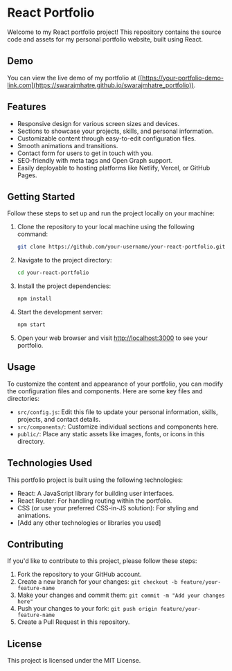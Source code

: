 # React Portfolio

Welcome to my React portfolio project! This repository contains the source code and assets for my personal portfolio website, built using React. 

<!-- ## Table of Contents
- [Demo](#demo)
- [Features](#features)
- [Getting Started](#getting-started)
- [Usage](#usage)
- [Technologies Used](#technologies-used)
- [Contributing](#contributing)
- [License](#license)
 -->

## Demo

You can view the live demo of my portfolio at ([https://your-portfolio-demo-link.com](https://swarajmhatre.github.io/swarajmhatre_portfolio)).

## Features

- Responsive design for various screen sizes and devices.
- Sections to showcase your projects, skills, and personal information.
- Customizable content through easy-to-edit configuration files.
- Smooth animations and transitions.
- Contact form for users to get in touch with you.
- SEO-friendly with meta tags and Open Graph support.
- Easily deployable to hosting platforms like Netlify, Vercel, or GitHub Pages.

## Getting Started

Follow these steps to set up and run the project locally on your machine:

1. Clone the repository to your local machine using the following command:
   ```bash
   git clone https://github.com/your-username/your-react-portfolio.git
   ```

2. Navigate to the project directory:
   ```bash
   cd your-react-portfolio
   ```

3. Install the project dependencies:
   ```bash
   npm install
   ```

4. Start the development server:
   ```bash
   npm start
   ```

5. Open your web browser and visit [http://localhost:3000](http://localhost:3000) to see your portfolio.

## Usage

To customize the content and appearance of your portfolio, you can modify the configuration files and components. Here are some key files and directories:

- `src/config.js`: Edit this file to update your personal information, skills, projects, and contact details.
- `src/components/`: Customize individual sections and components here.
- `public/`: Place any static assets like images, fonts, or icons in this directory.

## Technologies Used

This portfolio project is built using the following technologies:

- React: A JavaScript library for building user interfaces.
- React Router: For handling routing within the portfolio.
- CSS (or use your preferred CSS-in-JS solution): For styling and animations.
- [Add any other technologies or libraries you used]

## Contributing

If you'd like to contribute to this project, please follow these steps:

1. Fork the repository to your GitHub account.
2. Create a new branch for your changes: `git checkout -b feature/your-feature-name`
3. Make your changes and commit them: `git commit -m "Add your changes here"`
4. Push your changes to your fork: `git push origin feature/your-feature-name`
5. Create a Pull Request in this repository.

## License
This project is licensed under the MIT License.
